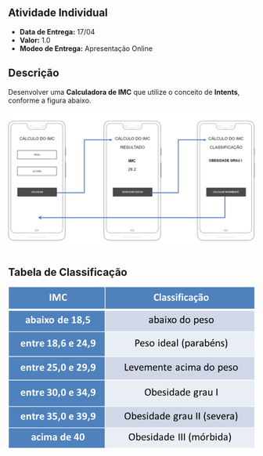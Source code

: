 ## Atividade Individual
* **Data de Entrega:** 17/04
* **Valor:** 1.0
* **Modeo de Entrega:** Apresentação Online

## Descrição
Desenvolver uma **Calculadora de IMC** que utilize o conceito de **Intents**, conforme a figura abaixo.

![Title](atividade_imc.png)

## Tabela de Classificação
<p style="text-align: center;">
	<img src="tabela_imc.png">
</p>